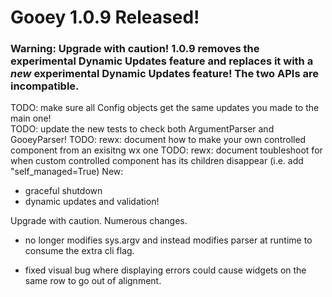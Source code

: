 # Gooey 1.0.9 Released! 

### Warning: **Upgrade with caution!** 1.0.9 removes the experimental Dynamic Updates feature and replaces it with a _new_ experimental Dynamic Updates feature! The two APIs are incompatible.    

TODO: make sure all Config objects get the same updates you made to the main one!  
TODO: update the new tests to check both ArgumentParser and GooeyParser! 
TODO: rewx: document how to make your own controlled component from an exisitng wx one 
TODO: rewx: document toubleshoot for when custom controlled component has its children disappear (i.e. add "self_managed=True)
New: 

 - graceful shutdown 
 - dynamic updates and validation! 
 
 Upgrade with caution. Numerous changes. 
 
 - no longer modifies sys.argv and instead modifies parser at runtime to consume the extra cli flag.
 
 - fixed visual bug where displaying errors could cause widgets on the same row to go out of alignment.  